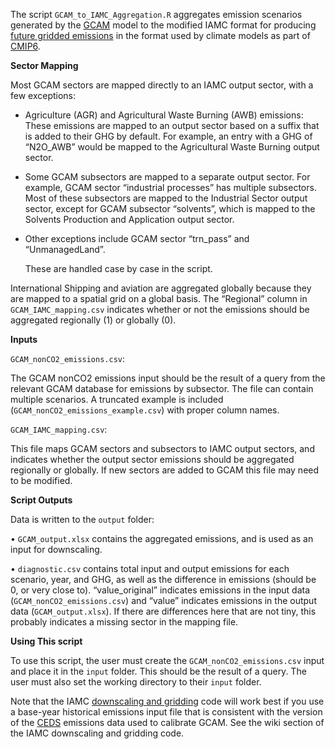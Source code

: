 The script `GCAM_to_IAMC_Aggregation.R` aggregates emission scenarios generated by the [GCAM](https://github.com/JGCRI/gcam-core) model to the modified IAMC format for producing [future gridded emissions](https://github.com/iiasa/emissions_downscaling) in the format used by climate models as part of [CMIP6](https://www.wcrp-climate.org/wgcm-cmip/wgcm-cmip6).


**Sector Mapping**


Most GCAM sectors are mapped directly to an IAMC output sector, with a few exceptions:


* Agriculture (AGR) and Agricultural Waste Burning (AWB) emissions: These emissions are mapped to an output sector based on a suffix that is added to their GHG by default. For example, an entry with a GHG of “N2O_AWB” would be mapped to the Agricultural Waste Burning output sector.
* Some GCAM subsectors are mapped to a separate output sector. For example, GCAM sector “industrial processes” has multiple subsectors. Most of these subsectors are mapped to the Industrial Sector output sector, except for GCAM subsector “solvents”, which is mapped to the Solvents Production and Application output sector. 
* Other exceptions include GCAM sector “trn_pass” and “UnmanagedLand”.

  These are handled case by case in the script.



International Shipping and aviation are aggregated globally because they are mapped to a spatial grid on a global basis. The “Regional” column in `GCAM_IAMC_mapping.csv` indicates whether or not the emissions should be aggregated regionally (1) or globally (0).



**Inputs**


`GCAM_nonCO2_emissions.csv`:

The GCAM nonCO2 emissions input should be the result of a query from the relevant GCAM database for emissions by subsector. The file can contain multiple scenarios. A truncated example is included (`GCAM_nonCO2_emissions_example.csv`) with proper column names.



`GCAM_IAMC_mapping.csv`:

This file maps GCAM sectors and subsectors to IAMC output sectors, and indicates whether the output sector emissions should be aggregated regionally or globally. If new sectors are added to GCAM this file may need to be modified.





**Script Outputs**


Data is written to the `output` folder:

•	`GCAM_output.xlsx` contains the aggregated emissions, and is used as an input for downscaling.

•	`diagnostic.csv` contains total input and output emissions for each scenario, year, and GHG, as well as the difference in emissions (should be 0, or very close to). “value_original” indicates emissions in the input data (`GCAM_nonCO2_emissions.csv`) and “value” indicates emissions in the output data (`GCAM_output.xlsx`). If there are differences here that are not tiny, this probably indicates a missing sector in the mapping file.



**Using This script**


To use this script, the user must create the `GCAM_nonCO2_emissions.csv` input and place it in the `input` folder. This should be the result of a query. The user must also set the working directory to their `input` folder.

Note that the IAMC [downscaling and gridding](https://github.com/iiasa/emissions_downscaling) code will work best if you use a base-year historical emissions input file that is consistent with the version of the [CEDS](https://github.com/jgcri/ceds) emissions data used to calibrate GCAM. See the wiki section of the IAMC downscaling and gridding code.
